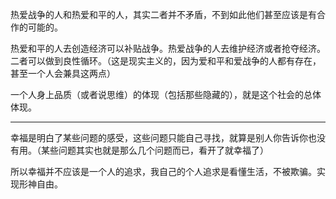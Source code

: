 热爱战争的人和热爱和平的人，其实二者并不矛盾，不到如此他们甚至应该是有合作的可能的。

热爱和平的人去创造经济可以补贴战争。热爱战争的人去维护经济或者抢夺经济。二者可以做到良性循环。（这是现实主义的，因为爱和平和爱战争的人都有存在，甚至一个人会兼具这两点）

一个人身上品质（或者说思维）的体现（包括那些隐藏的），就是这个社会的总体体现。
___
幸福是明白了某些问题的感受，这些问题只能自己寻找，就算是别人你告诉你也没有用。（某些问题其实也就是那么几个问题而已，看开了就幸福了）

  

所以幸福并不应该是一个人的追求，我自己的个人追求是看懂生活，不被欺骗。实现形神自由。